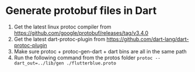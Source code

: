 # Generate protobuf files in Dart
1. Get the latest linux protoc compiler from https://github.com/google/protobuf/releases/tag/v3.4.0
2. Get the latest dart-protoc-plugin from https://github.com/dart-lang/dart-protoc-plugin
3. Make sure protoc + protoc-gen-dart + dart bins are all in the same path
4. Run the following command from the protos folder
```protoc --dart_out=../lib/gen ./flutterblue.proto```